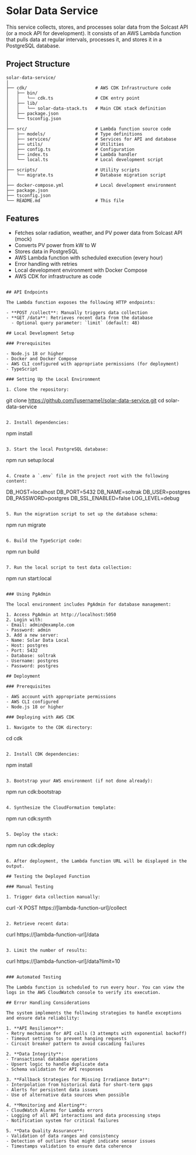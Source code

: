 # Solar Data Service

This service collects, stores, and processes solar data from the Solcast API (or a mock API for development). It consists of an AWS Lambda function that pulls data at regular intervals, processes it, and stores it in a PostgreSQL database.

## Project Structure

```
solar-data-service/
│
├── cdk/                          # AWS CDK Infrastructure code
│   ├── bin/
│   │   └── cdk.ts                # CDK entry point
│   ├── lib/
│   │   └── solar-data-stack.ts   # Main CDK stack definition
│   ├── package.json
│   └── tsconfig.json
│
├── src/                          # Lambda function source code
│   ├── models/                   # Type definitions
│   ├── services/                 # Services for API and database
│   ├── utils/                    # Utilities
│   ├── config.ts                 # Configuration
│   ├── index.ts                  # Lambda handler
│   └── local.ts                  # Local development script
│
├── scripts/                      # Utility scripts
│   └── migrate.ts                # Database migration script
│
├── docker-compose.yml            # Local development environment
├── package.json
├── tsconfig.json
└── README.md                     # This file
```

## Features

- Fetches solar radiation, weather, and PV power data from Solcast API (mock)
- Converts PV power from kW to W
- Stores data in PostgreSQL
- AWS Lambda function with scheduled execution (every hour)
- Error handling with retries
- Local development environment with Docker Compose
- AWS CDK for infrastructure as code

```

## API Endpoints

The Lambda function exposes the following HTTP endpoints:

- **POST /collect**: Manually triggers data collection
- **GET /data**: Retrieves recent data from the database
  - Optional query parameter: `limit` (default: 48)

## Local Development Setup

### Prerequisites

- Node.js 18 or higher
- Docker and Docker Compose
- AWS CLI configured with appropriate permissions (for deployment)
- TypeScript

### Setting Up the Local Environment

1. Clone the repository:
   ```
   git clone https://github.com/[username]/solar-data-service.git
   cd solar-data-service
   ```

2. Install dependencies:
   ```
   npm install
   ```

3. Start the local PostgreSQL database:
   ```
   npm run setup:local
   ```

4. Create a `.env` file in the project root with the following content:
   ```
   DB_HOST=localhost
   DB_PORT=5432
   DB_NAME=soltrak
   DB_USER=postgres
   DB_PASSWORD=postgres
   DB_SSL_ENABLED=false
   LOG_LEVEL=debug
   ```

5. Run the migration script to set up the database schema:
   ```
   npm run migrate
   ```

6. Build the TypeScript code:
   ```
   npm run build
   ```

7. Run the local script to test data collection:
   ```
   npm run start:local
   ```

### Using PgAdmin

The local environment includes PgAdmin for database management:

1. Access PgAdmin at http://localhost:5050
2. Login with:
   - Email: admin@example.com
   - Password: admin
3. Add a new server:
   - Name: Solar Data Local
   - Host: postgres
   - Port: 5432
   - Database: soltrak
   - Username: postgres
   - Password: postgres

## Deployment

### Prerequisites

- AWS account with appropriate permissions
- AWS CLI configured
- Node.js 18 or higher

### Deploying with AWS CDK

1. Navigate to the CDK directory:
   ```
   cd cdk
   ```

2. Install CDK dependencies:
   ```
   npm install
   ```

3. Bootstrap your AWS environment (if not done already):
   ```
   npm run cdk:bootstrap
   ```

4. Synthesize the CloudFormation template:
   ```
   npm run cdk:synth
   ```

5. Deploy the stack:
   ```
   npm run cdk:deploy
   ```

6. After deployment, the Lambda function URL will be displayed in the output.

## Testing the Deployed Function

### Manual Testing

1. Trigger data collection manually:
   ```
   curl -X POST https://[lambda-function-url]/collect
   ```

2. Retrieve recent data:
   ```
   curl https://[lambda-function-url]/data
   ```

3. Limit the number of results:
   ```
   curl https://[lambda-function-url]/data?limit=10
   ```

### Automated Testing

The Lambda function is scheduled to run every hour. You can view the logs in the AWS CloudWatch console to verify its execution.

## Error Handling Considerations

The system implements the following strategies to handle exceptions and ensure data reliability:

1. **API Resilience**:
   - Retry mechanism for API calls (3 attempts with exponential backoff)
   - Timeout settings to prevent hanging requests
   - Circuit breaker pattern to avoid cascading failures

2. **Data Integrity**:
   - Transactional database operations
   - Upsert logic to handle duplicate data
   - Schema validation for API responses

3. **Fallback Strategies for Missing Irradiance Data**:
   - Interpolation from historical data for short-term gaps
   - Alerts for persistent data issues
   - Use of alternative data sources when possible

4. **Monitoring and Alerting**:
   - CloudWatch Alarms for Lambda errors
   - Logging of all API interactions and data processing steps
   - Notification system for critical failures

5. **Data Quality Assurance**:
   - Validation of data ranges and consistency
   - Detection of outliers that might indicate sensor issues
   - Timestamps validation to ensure data coherence